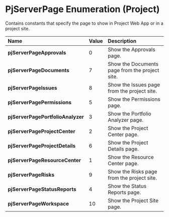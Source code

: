 
# PjServerPage Enumeration (Project)

Contains constants that specify the page to show in Project Web App or in a project site.



|**Name**|**Value**|**Description**|
|:-----|:-----|:-----|
| **pjServerPageApprovals**|0|Show the Approvals page.|
| **pjServerPageDocuments**|7|Show the Documents page from the project site.|
| **pjServerPageIssues**|8|Show the Issues page from the project site.|
| **pjServerPagePermissions**|5|Show the Permissions page.|
| **pjServerPagePortfolioAnalyzer**|3|Show the Portfolio Analyzer page.|
| **pjServerPageProjectCenter**|2|Show the Project Center page.|
| **pjServerPageProjectDetails**|6|Show the Project Details page.|
| **pjServerPageResourceCenter**|1|Show the Resource Center page.|
| **pjServerPageRisks**|9|Show the Risks page from the project site.|
| **pjServerPageStatusReports**|4|Show the Status Reports page.|
| **pjServerPageWorkspace**|10|Show the Project Site page.|
